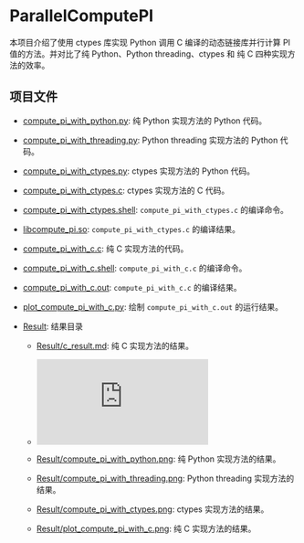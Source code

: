 # ParallelComputePI

本项目介绍了使用 ctypes 库实现 Python 调用 C 编译的动态链接库并行计算 PI 值的方法。并对比了纯 Python、Python threading、ctypes 和 纯 C 四种实现方法的效率。

## 项目文件

- [compute_pi_with_python.py](https://github.com/LuYF-Lemon-love/SimpleProject/blob/main/ParallelComputePI/compute_pi_with_python.py): 纯 Python 实现方法的 Python 代码。

- [compute_pi_with_threading.py](https://github.com/LuYF-Lemon-love/SimpleProject/blob/main/ParallelComputePI/compute_pi_with_threading.py): Python threading 实现方法的 Python 代码。

- [compute_pi_with_ctypes.py](https://github.com/LuYF-Lemon-love/SimpleProject/blob/main/ParallelComputePI/compute_pi_with_ctypes.py): ctypes 实现方法的 Python 代码。

- [compute_pi_with_ctypes.c](https://github.com/LuYF-Lemon-love/SimpleProject/blob/main/ParallelComputePI/compute_pi_with_ctypes.c): ctypes 实现方法的 C 代码。

- [compute_pi_with_ctypes.shell](https://github.com/LuYF-Lemon-love/SimpleProject/blob/main/ParallelComputePI/compute_pi_with_ctypes.shell): `compute_pi_with_ctypes.c` 的编译命令。

- [libcompute_pi.so](https://github.com/LuYF-Lemon-love/SimpleProject/blob/main/ParallelComputePI/libcompute_pi.so): `compute_pi_with_ctypes.c` 的编译结果。

- [compute_pi_with_c.c](https://github.com/LuYF-Lemon-love/SimpleProject/blob/main/ParallelComputePI/compute_pi_with_c.c): 纯 C 实现方法的代码。

- [compute_pi_with_c.shell](https://github.com/LuYF-Lemon-love/SimpleProject/blob/main/ParallelComputePI/compute_pi_with_c.shell): `compute_pi_with_c.c` 的编译命令。

- [compute_pi_with_c.out](https://github.com/LuYF-Lemon-love/SimpleProject/blob/main/ParallelComputePI/compute_pi_with_c.out): `compute_pi_with_c.c` 的编译结果。

- [plot_compute_pi_with_c.py](https://github.com/LuYF-Lemon-love/SimpleProject/blob/main/ParallelComputePI/plot_compute_pi_with_c.py): 绘制 `compute_pi_with_c.out` 的运行结果。 

- [Result](https://github.com/LuYF-Lemon-love/SimpleProject/tree/main/ParallelComputePI/Result): 结果目录

   - [Result/c_result.md](https://github.com/LuYF-Lemon-love/SimpleProject/blob/main/ParallelComputePI/Result/c_result.md): 纯 C 实现方法的结果。
   - ![](https://github.com/LuYF-Lemon-love/SimpleProject/blob/main/ParallelComputePI/Result/c_result.md)

   - [Result/compute_pi_with_python.png](https://github.com/LuYF-Lemon-love/SimpleProject/blob/main/ParallelComputePI/Result/compute_pi_with_python.png): 纯 Python 实现方法的结果。

   - [Result/compute_pi_with_threading.png](https://github.com/LuYF-Lemon-love/SimpleProject/blob/main/ParallelComputePI/Result/compute_pi_with_threading.png): Python threading 实现方法的结果。

   - [Result/compute_pi_with_ctypes.png](https://github.com/LuYF-Lemon-love/SimpleProject/blob/main/ParallelComputePI/Result/compute_pi_with_ctypes.png): ctypes 实现方法的结果。

   - [Result/plot_compute_pi_with_c.png](https://github.com/LuYF-Lemon-love/SimpleProject/blob/main/ParallelComputePI/Result/plot_compute_pi_with_c.png): 纯 C 实现方法的结果。
   
